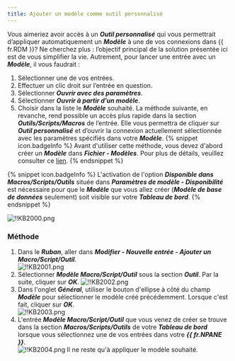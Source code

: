 ```yaml
---
title: Ajouter un modèle comme outil personnalisé
---
```

Vous aimeriez avoir accès à un ***Outil personnalisé*** qui vous permettrait d’appliquer automatiquement un ***Modèle*** à une de vos connexions dans {{ fr.RDM }}? Ne cherchez plus : l’objectif principal de la solution présentée ici est de vous simplifier la vie. Autrement, pour lancer une entrée avec un ***Modèle***, il vous faudrait :  

1. Sélectionner une de vos entrées. 
1. Effectuer un clic droit sur l’entrée en question. 
1. Sélectionner ***Ouvrir avec des paramètres***. 
1. Sélectionner ***Ouvrir à partir d’un modèle***. 
1. Choisir dans la liste le ***Modèle*** souhaité. 
La méthode suivante, en revanche, rend possible un accès plus rapide dans la section ***Outils/Scripts/Macros*** de l’entrée. Elle vous permettra de cliquer sur ***Outil personnalisé*** et d’ouvrir la connexion actuellement sélectionnée avec les paramètres spécifiés dans votre ***Modèle***. 
{% snippet icon.badgeInfo %} 
Avant d'utiliser cette méthode, vous devez d'abord créer un ***Modèle*** dans ***Fichier - Modèles***. Pour plus de détails, veuillez consulter ce [lien](/fr/rdm/windows/commands/file/templates/). 
{% endsnippet %}
 
{% snippet icon.badgeInfo %} 
L'activation de l'option ***Disponible dans Macros/Scripts/Outils*** située dans ***Paramètres de modèle - Disponibilité*** est nécessaire pour que le ***Modèle*** que vous allez créer (***Modèle de base de données*** seulement) soit visible sur votre ***Tableau de bord***. 
{% endsnippet %}

![!!KB2000.png](https://webdevolutions.azureedge.net/docs/fr/kb/KB2000.png) 
### Méthode 
1. Dans le ***Ruban***, aller dans ***Modifier - Nouvelle entrée - Ajouter un Macro/Script/Outil***.  
![!!KB2001.png](https://webdevolutions.azureedge.net/docs/fr/kb/KB2001.png) 
1. Sélectionner ***Modèle Macro/Script/Outil*** sous la section ***Outil***. Par la suite, cliquer sur ***OK***. 
![!!KB2002.png](https://webdevolutions.azureedge.net/docs/fr/kb/KB2002.png) 
1. Dans l'onglet ***Général***, utiliser le bouton d'ellipse à côté du champ ***Modèle*** pour sélectionner le modèle créé précédemment. Lorsque c'est fait, cliquer sur ***OK***.  
![!!KB2003.png](https://webdevolutions.azureedge.net/docs/fr/kb/KB2003.png) 
1. L'entrée ***Modèle Macro/Script/Outil*** que vous venez de créer se trouve dans la section ***Macros/Scripts/Outils*** de votre ***Tableau de bord*** lorsque vous sélectionnez une de vos entrées dans votre ***{{ fr.NPANE }}***.  
![!!KB2004.png](https://webdevolutions.azureedge.net/docs/fr/kb/KB2004.png) 
Il ne reste qu'à appliquer le modèle souhaité. 
